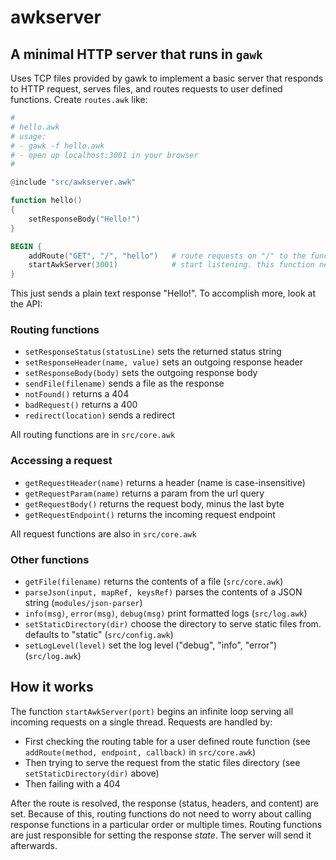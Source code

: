 # awkserver
## A minimal HTTP server that runs in `gawk`
Uses TCP files provided by gawk to implement a basic server that responds to HTTP request, serves files,
and routes requests to user defined functions. Create `routes.awk` like:
```awk
#
# hello.awk
# usage:
# - gawk -f hello.awk
# - open up localhost:3001 in your browser
#

@include "src/awkserver.awk"

function hello()
{
    setResponseBody("Hello!")
}

BEGIN {
    addRoute("GET", "/", "hello")   # route requests on "/" to the function "hello()"
    startAwkServer(3001)            # start listening. this function never exits
}
```

This just sends a plain text response "Hello!". To accomplish more, look at the API:

### Routing functions
- `setResponseStatus(statusLine)` sets the returned status string
- `setResponseHeader(name, value)` sets an outgoing response header
- `setResponseBody(body)` sets the outgoing response body
- `sendFile(filename)` sends a file as the response
- `notFound()` returns a 404
- `badRequest()` returns a 400
- `redirect(location)` sends a redirect

All routing functions are in `src/core.awk`

### Accessing a request
- `getRequestHeader(name)` returns a header (name is case-insensitive)
- `getRequestParam(name)` returns a param from the url query
- `getRequestBody()` returns the request body, minus the last byte
- `getRequestEndpoint()` returns the incoming request endpoint

All request functions are also in `src/core.awk`

### Other functions
- `getFile(filename)` returns the contents of a file (`src/core.awk`)
- `parseJson(input, mapRef, keysRef)` parses the contents of a JSON string (`modules/json-parser`)
- `info(msg)`, `error(msg)`, `debug(msg)` print formatted logs (`src/log.awk`)
- `setStaticDirectory(dir)` choose the directory to serve static files from. defaults to "static" (`src/config.awk`)
- `setLogLevel(level)` set the log level ("debug", "info", "error") (`src/log.awk`)

## How it works
The function `startAwkServer(port)` begins an infinite loop serving all incoming requests on a single thread. Requests are handled by:
- First checking the routing table for a user defined route function (see `addRoute(method, endpoint, callback)` in `src/core.awk`)  
- Then trying to serve the request from the static files directory (see `setStaticDirectory(dir)` above)  
- Then failing with a 404  

After the route is resolved, the response (status, headers, and content) are set. Because of this, routing functions do not need to worry about calling response functions in a particular order or multiple times. Routing functions are just responsible for setting the response *state*. The server will send it afterwards.

